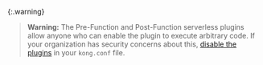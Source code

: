 {:.warning}
> **Warning:** The Pre-Function and Post-Function serverless plugins allow anyone who can enable the plugin to execute arbitrary code.
If your organization has security concerns about this, [disable the plugins](/gateway/configuration/#untrusted-lua) in your `kong.conf` file.